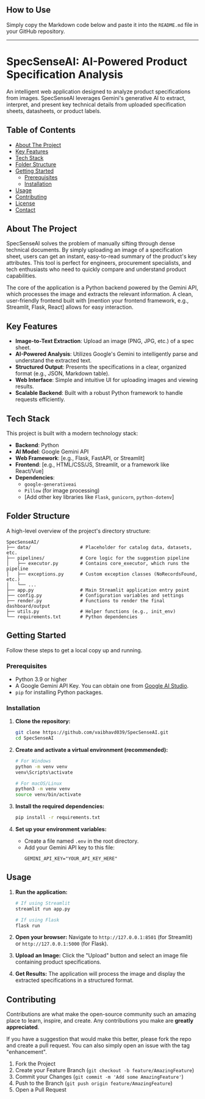 ## How to Use

Simply copy the Markdown code below and paste it into the `README.md` file in your GitHub repository.

-----

# SpecSenseAI: AI-Powered Product Specification Analysis

[](https://opensource.org/licenses/MIT)
[](https://www.python.org/downloads/)

An intelligent web application designed to analyze product specifications from images. SpecSenseAI leverages Gemini's generative AI to extract, interpret, and present key technical details from uploaded specification sheets, datasheets, or product labels.

## Table of Contents

  - [About The Project](https://www.google.com/search?q=%23about-the-project)
  - [Key Features](https://www.google.com/search?q=%23key-features)
  - [Tech Stack](https://www.google.com/search?q=%23tech-stack)
  - [Folder Structure](https://www.google.com/search?q=%23folder-structure)
  - [Getting Started](https://www.google.com/search?q=%23getting-started)
      - [Prerequisites](https://www.google.com/search?q=%23prerequisites)
      - [Installation](https://www.google.com/search?q=%23installation)
  - [Usage](https://www.google.com/search?q=%23usage)
  - [Contributing](https://www.google.com/search?q=%23contributing)
  - [License](https://www.google.com/search?q=%23license)
  - [Contact](https://www.google.com/search?q=%23contact)

## About The Project

SpecSenseAI solves the problem of manually sifting through dense technical documents. By simply uploading an image of a specification sheet, users can get an instant, easy-to-read summary of the product's key attributes. This tool is perfect for engineers, procurement specialists, and tech enthusiasts who need to quickly compare and understand product capabilities.

The core of the application is a Python backend powered by the Gemini API, which processes the image and extracts the relevant information. A clean, user-friendly frontend built with [mention your frontend framework, e.g., Streamlit, Flask, React] allows for easy interaction.

## Key Features

  * **Image-to-Text Extraction**: Upload an image (PNG, JPG, etc.) of a spec sheet.
  * **AI-Powered Analysis**: Utilizes Google's Gemini to intelligently parse and understand the extracted text.
  * **Structured Output**: Presents the specifications in a clear, organized format (e.g., JSON, Markdown table).
  * **Web Interface**: Simple and intuitive UI for uploading images and viewing results.
  * **Scalable Backend**: Built with a robust Python framework to handle requests efficiently.

## Tech Stack

This project is built with a modern technology stack:

  * **Backend**: Python
  * **AI Model**: Google Gemini API
  * **Web Framework**: [e.g., Flask, FastAPI, or Streamlit]
  * **Frontend**: [e.g., HTML/CSS/JS, Streamlit, or a framework like React/Vue]
  * **Dependencies**:
      * `google-generativeai`
      * `Pillow` (for image processing)
      * [Add other key libraries like `Flask`, `gunicorn`, `python-dotenv`]

## Folder Structure

A high-level overview of the project's directory structure:

```
SpecSenseAI/
├── data/                  # Placeholder for catalog data, datasets, etc.
├── pipelines/             # Core logic for the suggestion pipeline
│   ├── executor.py        # Contains core_executor, which runs the pipeline
│   ├── exceptions.py      # Custom exception classes (NoRecordsFound, etc.)
│   └── ...
├── app.py                 # Main Streamlit application entry point
├── config.py              # Configuration variables and settings
├── render.py              # Functions to render the final dashboard/output
├── utils.py               # Helper functions (e.g., init_env)
└── requirements.txt       # Python dependencies
```

## Getting Started

Follow these steps to get a local copy up and running.

### Prerequisites

  * Python 3.9 or higher
  * A Google Gemini API Key. You can obtain one from [Google AI Studio](https://makersuite.google.com/).
  * `pip` for installing Python packages.

### Installation

1.  **Clone the repository:**

    ```sh
    git clone https://github.com/vaibhavd039/SpecSenseAI.git
    cd SpecSenseAI
    ```

2.  **Create and activate a virtual environment (recommended):**

    ```sh
    # For Windows
    python -m venv venv
    venv\Scripts\activate

    # For macOS/Linux
    python3 -m venv venv
    source venv/bin/activate
    ```

3.  **Install the required dependencies:**

    ```sh
    pip install -r requirements.txt
    ```

4.  **Set up your environment variables:**

      * Create a file named `.env` in the root directory.
      * Add your Gemini API key to this file:
        ```
        GEMINI_API_KEY="YOUR_API_KEY_HERE"
        ```

## Usage

1.  **Run the application:**

    ```sh
    # If using Streamlit
    streamlit run app.py

    # If using Flask
    flask run
    ```

2.  **Open your browser:**
    Navigate to `http://127.0.0.1:8501` (for Streamlit) or `http://127.0.0.1:5000` (for Flask).

3.  **Upload an Image:**
    Click the "Upload" button and select an image file containing product specifications.

4.  **Get Results:**
    The application will process the image and display the extracted specifications in a structured format.

## Contributing

Contributions are what make the open-source community such an amazing place to learn, inspire, and create. Any contributions you make are **greatly appreciated**.

If you have a suggestion that would make this better, please fork the repo and create a pull request. You can also simply open an issue with the tag "enhancement".

1.  Fork the Project
2.  Create your Feature Branch (`git checkout -b feature/AmazingFeature`)
3.  Commit your Changes (`git commit -m 'Add some AmazingFeature'`)
4.  Push to the Branch (`git push origin feature/AmazingFeature`)
5.  Open a Pull Request

